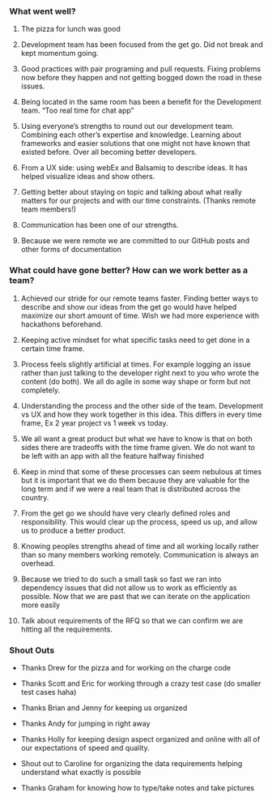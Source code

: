 ### What went well?

1. The pizza for lunch was good 

2. Development team has been focused from the get go. Did not break and kept momentum going.

3. Good practices with pair programing and pull requests. Fixing problems now before they happen and not getting bogged down the road in these issues. 

4. Being located in the same room has been a benefit for the Development team. “Too real time for chat app”

5. Using everyone’s strengths to round out our development team. Combining each other’s expertise and knowledge. Learning about frameworks and easier solutions that one might not have known that existed before. Over all becoming better developers.

6. From a UX side: using webEx and Balsamiq to describe ideas. It has helped visualize ideas and show others. 

7. Getting better about staying on topic and talking about what really matters for our projects and with our time constraints. (Thanks remote team members!)

8. Communication has been one of our strengths.

9. Because we were remote we are committed to our GitHub posts and other forms of documentation 

### What could have gone better? How can we work better as a team? 

1. Achieved our stride for our remote teams faster. Finding better ways to describe and show our ideas from the get go would have helped maximize our short amount of time. Wish we had more experience with hackathons beforehand. 

2. Keeping active mindset for what specific tasks need to get done in a certain time frame. 

3. Process feels slightly artificial at times. For example logging an issue rather than just talking to the developer right next to you who wrote the content (do both). We all do agile in some way shape or form but not completely. 

4. Understanding the process and the other side of the team. Development vs UX and how they work together in this idea. This differs in every time frame, Ex 2 year project vs 1 week vs today. 

5. We all want a great product but what we have to know is that on both sides there are tradeoffs with the time frame given. We do not want to be left with an app with all the feature halfway finished 

6. Keep in mind that some of these processes can seem nebulous at times but it is important that we do them because they are valuable for the long term and if we were a real team that is distributed across the country. 

7. From the get go we should have very clearly defined roles and responsibility. This would clear up the process, speed us up, and allow us to produce a better product. 

8. Knowing peoples strengths ahead of time and all working locally rather than so many members working remotely. Communication is always an overhead. 

9. Because we tried to do such a small task so fast we ran into dependency issues that did not allow us to work as efficiently as possible. Now that we are past that we can iterate on the application more easily

10. Talk about requirements of the RFQ so that we can confirm we are hitting all the requirements. 

### Shout Outs

* Thanks Drew for the pizza and for working on the charge code

* Thanks Scott and Eric for working through a crazy test case (do smaller test cases haha)

* Thanks Brian and Jenny for keeping us organized

* Thanks Andy for jumping in right away

* Thanks Holly for keeping design aspect organized and online with all of our expectations of speed and quality. 

* Shout out to Caroline for organizing the data requirements helping understand what exactly is possible

* Thanks Graham for knowing how to type/take notes and take pictures
